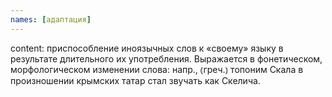 ```yaml
---
names: [адаптация]
---
```


content: приспособление иноязычных слов к «своему» языку в результате длительного их употребления. Выражается в фонетическом, морфологическом изменении слова: напр., ⦅греч.⦆ топоним Скала в произношении крымских татар стал звучать как Скелича.
